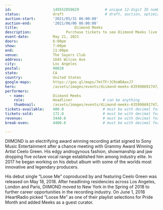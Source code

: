 ```yaml
---
id:                   149552859629            # unique 12-digit ID number
status:               draft                   # draft, auction, optimized
auction-start:        '2021/05/31 06:00:00'
auction-end:          '2021/06/06 06:00:00'
title:						    Diimond Meeks
description:			    Purchase tickets to see Diimond Meeks live in Memphis on May 21, 2021.
event-date:           May 21, 2021
doors:                6:00pm
show:                 7:00pm
end:                  11:00pm
venue:                The Sayers Club
address:              1645 Wilcox Ave
city:                 Los Angeles
postal:               90028
state:                CA
country:              United States
google-maps:          https://goo.gl/maps/7mtTFrJCRsWDAexJ7
hero:                 /assets/images/events/diimond-meeks-635998691747/diimond-meeks.jpg
performers: 
  - name:             Diimond Meeks
    role:             Headliner              # can be anything
    thumbnail:        /assets/images/events/diimond-meeks-635998691747/diimond-meeks.jpg
tickets-available:    400.0                  # must be with decimal for math to work
tickets-sold:         172.0                  # must be with decimal for math to work
revenue:              3440.0                 # must be with decimal for math to work
break-even:           4400.0                 # must be with decimal for math to work

---
```


DIIMOND is an electrifying award winning recording artist signed to Sony Music Entertainment after a chance meeting with Grammy Award Winning Artist Ceelo Green. His edgy androgynous fashion, showmanship and jaw dropping five octave vocal range established him among industry elite. In 2017 he began working on his debut album with some of the worlds most innovative and legendary producers.

His debut single “Loose Me” coproduced by and featuring Ceelo Green was released on May 18, 2018. After headlining residencies across Los Angeles, London and Paris, DIIMOND moved to New York in the Spring of 2018 to further career opportunities in the recording industry. On June 1, 2018 iHeartRadio picked “Loose Me” as one of their playlist selections for Pride Month and added Meeks as a guest curator.